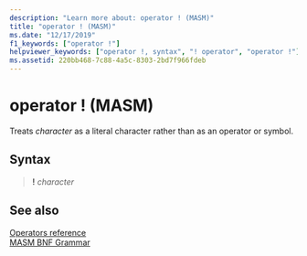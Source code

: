 ```yaml
---
description: "Learn more about: operator ! (MASM)"
title: "operator ! (MASM)"
ms.date: "12/17/2019"
f1_keywords: ["operator !"]
helpviewer_keywords: ["operator !, syntax", "! operator", "operator !"]
ms.assetid: 220bb468-7c88-4a5c-8303-2bd7f966fdeb
---
```

# operator ! (MASM)

Treats *character* as a literal character rather than as an operator or symbol.

## Syntax

> **!** *character*

## See also

[Operators reference](operators-reference.md)\
[MASM BNF Grammar](masm-bnf-grammar.md)
